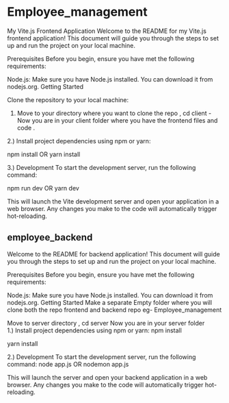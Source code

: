 # Employee_management
My Vite.js Frontend Application
Welcome to the README for my Vite.js frontend application! This document will guide you through the steps to set up and run the project on your local machine.

Prerequisites
Before you begin, ensure you have met the following requirements:

Node.js: Make sure you have Node.js installed. You can download it from nodejs.org.
Getting Started

Clone the repository to your local machine:

1) Move to your directory where you want to clone the repo ,
cd client - Now you are in your client folder where you have the frontend files and code .

2.) Install project dependencies using npm or yarn:

npm install OR yarn install

3.) Development To start the development server, run the following command:

npm run dev OR yarn dev

 This will launch the Vite development server and open your application in a web browser. Any changes you make to the code will automatically trigger hot-reloading.

 ## employee_backend
 
Welcome to the README for backend application! This document will guide you through the steps to set up and run the project on your local machine.

Prerequisites Before you begin, ensure you have met the following requirements:

Node.js: Make sure you have Node.js installed. You can download it from nodejs.org. Getting Started Make a separate Empty folder where you will clone both the repo frontend and backend repo eg- Employee_management


Move to server directory , 
cd server 
Now you are in your server folder  
1.) Install project dependencies using npm or yarn:
npm install

yarn install

2.) Development To start the development server, run the following command:
node app.js OR nodemon app.js

This will launch the server and open your backend application in a web browser. Any changes you make to the code will automatically trigger hot-reloading.

